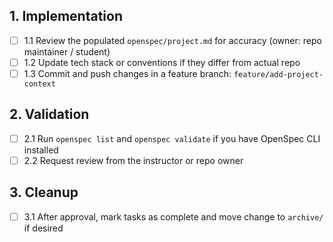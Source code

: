 ## 1. Implementation
- [ ] 1.1 Review the populated `openspec/project.md` for accuracy (owner: repo maintainer / student)
- [ ] 1.2 Update tech stack or conventions if they differ from actual repo
- [ ] 1.3 Commit and push changes in a feature branch: `feature/add-project-context`

## 2. Validation
- [ ] 2.1 Run `openspec list` and `openspec validate` if you have OpenSpec CLI installed
- [ ] 2.2 Request review from the instructor or repo owner

## 3. Cleanup
- [ ] 3.1 After approval, mark tasks as complete and move change to `archive/` if desired